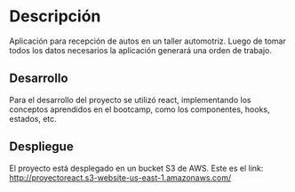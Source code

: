 # Descripción

Aplicación para recepción de autos en un taller automotriz. Luego de tomar todos los datos necesarios la aplicación generará una orden de trabajo.

## Desarrollo

Para el desarrollo del proyecto se utilizó react, implementando los conceptos aprendidos en el bootcamp, como los componentes, hooks, estados, etc.


## Despliegue

El proyecto está desplegado en un bucket S3 de AWS. Este es el link: 
http://proyectoreact.s3-website-us-east-1.amazonaws.com/

